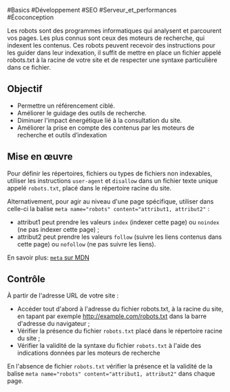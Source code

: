 
#Basics #Développement #SEO #Serveur_et_performances #Écoconception

Les robots sont des programmes informatiques qui analysent et parcourent vos pages. Les plus connus sont ceux des moteurs de recherche, qui indexent les contenus. Ces robots peuvent recevoir des instructions pour les guider dans leur indexation, il suffit de mettre en place un fichier appelé robots.txt à la racine de votre site et de respecter une syntaxe particulière dans ce fichier.


## Objectif

* Permettre un référencement ciblé.
* Améliorer le guidage des outils de recherche.
* Diminuer l'impact énergétique lié à la consultation du site.
* Améliorer la prise en compte des contenus par les moteurs de recherche et outils d’indexation

## Mise en œuvre

Pour définir les répertoires, fichiers ou types de fichiers non indexables, utiliser les instructions `user-agent` et `disallow` dans un fichier texte unique appelé `robots.txt`, placé dans le répertoire racine du site.

Alternativement, pour agir au niveau d'une page spécifique, utiliser dans celle-ci la balise `meta name="robots" content="attribut1, attribut2"` :

* attribut1 peut prendre les valeurs `index` (indexer cette page) ou `noindex` (ne pas indexer cette page) ;
* attribut2 peut prendre les valeurs `follow` (suivre les liens contenus dans cette page) ou `nofollow` (ne pas suivre les liens).

En savoir plus: [`meta` sur MDN](https://developer.mozilla.org/fr/docs/Web/HTML/Element/meta)

## Contrôle

À partir de l'adresse URL de votre site :

* Accéder tout d'abord à l'adresse du fichier robots.txt, à la racine du site, en tapant par exemple <http://example.com/robots.txt> dans la barre d'adresse du navigateur ;
* Vérifier la présence du fichier `robots.txt` placé dans le répertoire racine du site ;
* Vérifier la validité de la syntaxe du fichier `robots.txt` à l'aide des indications données par les moteurs de recherche

En l'absence de fichier `robots.txt` vérifier la présence et la validité de la balise `meta name="robots" content="attribut1, attribut2"` dans chaque page.

